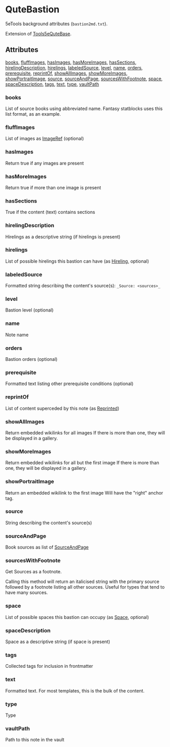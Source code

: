 # QuteBastion

5eTools background attributes (`bastion2md.txt`).

Extension of [Tools5eQuteBase](../Tools5eQuteBase.md).

## Attributes

[books](#books), [fluffImages](#fluffimages), [hasImages](#hasimages), [hasMoreImages](#hasmoreimages), [hasSections](#hassections), [hirelingDescription](#hirelingdescription), [hirelings](#hirelings), [labeledSource](#labeledsource), [level](#level), [name](#name), [orders](#orders), [prerequisite](#prerequisite), [reprintOf](#reprintof), [showAllImages](#showallimages), [showMoreImages](#showmoreimages), [showPortraitImage](#showportraitimage), [source](#source), [sourceAndPage](#sourceandpage), [sourcesWithFootnote](#sourceswithfootnote), [space](#space), [spaceDescription](#spacedescription), [tags](#tags), [text](#text), [type](#type), [vaultPath](#vaultpath)

### books

List of source books using abbreviated name. Fantasy statblocks uses this list format, as an example.

### fluffImages

List of images as [ImageRef](../../ImageRef.md) (optional)

### hasImages

Return true if any images are present

### hasMoreImages

Return true if more than one image is present

### hasSections

True if the content (text) contains sections

### hirelingDescription

Hirelings as a descriptive string (if hirelings is present)

### hirelings

List of possible hirelings this bastion can have (as [Hireling](Hireling.md),
optional)

### labeledSource

Formatted string describing the content's source(s): `_Source: <sources>_`

### level

Bastion level (optional)

### name

Note name

### orders

Bastion orders (optional)

### prerequisite

Formatted text listing other prerequisite conditions (optional)

### reprintOf

List of content superceded by this note (as [Reprinted](../../Reprinted.md))

### showAllImages

Return embedded wikilinks for all images
If there is more than one, they will be displayed in a gallery.

### showMoreImages

Return embedded wikilinks for all but the first image
If there is more than one, they will be displayed in a gallery.

### showPortraitImage

Return an embedded wikilink to the first image
Will have the "right" anchor tag.

### source

String describing the content's source(s)

### sourceAndPage

Book sources as list of [SourceAndPage](../../SourceAndPage.md)

### sourcesWithFootnote

Get Sources as a footnote.

Calling this method will return an italicised string with the primary source
followed by a footnote listing all other sources. Useful for types
that tend to have many sources.

### space

List of possible spaces this bastion can occupy (as [Space](Space.md),
optional)

### spaceDescription

Space as a descriptive string (if space is present)

### tags

Collected tags for inclusion in frontmatter

### text

Formatted text. For most templates, this is the bulk of the content.

### type

Type

### vaultPath

Path to this note in the vault
